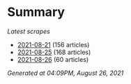 # Summary
*Latest scrapes*
* [2021-08-21](https://github.com/nuuuwan/news_lk/blob/data/news_lk.2021-08-21.json) (156 articles)
* [2021-08-25](https://github.com/nuuuwan/news_lk/blob/data/news_lk.2021-08-25.json) (168 articles)
* [2021-08-26](https://github.com/nuuuwan/news_lk/blob/data/news_lk.2021-08-26.json) (60 articles)

*Generated at 04:09PM, August 26, 2021*